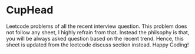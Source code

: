 # CupHead
 Leetcode problems of all the recent interview question.
 This problem does not follow any sheet, I highly refrain from that.
 Instead the philsophy is that, you will be always asked question based on the recent trend.
 Hence, this sheet is updated from the leetcode discuss section instead. 
 Happy Coding!